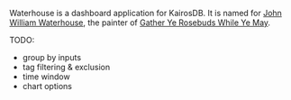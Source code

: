 Waterhouse is a dashboard application for KairosDB. It is named for
[John William Waterhouse](http://en.wikipedia.org/wiki/John_William_Waterhouse),
the painter of [Gather Ye Rosebuds While Ye May](http://en.wikipedia.org/wiki/Gather_Ye_Rosebuds_While_Ye_May_(Waterhouse_painting_1909)).

TODO:
  * group by inputs
  * tag filtering & exclusion
  * time window
  * chart options
